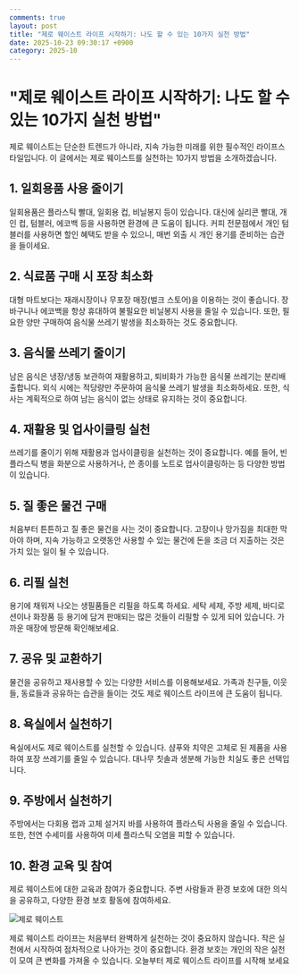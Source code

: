 ```yaml
---
comments: true
layout: post
title: "제로 웨이스트 라이프 시작하기: 나도 할 수 있는 10가지 실천 방법"
date: 2025-10-23 09:30:17 +0900
category: 2025-10
---
```


# "제로 웨이스트 라이프 시작하기: 나도 할 수 있는 10가지 실천 방법"

제로 웨이스트는 단순한 트렌드가 아니라, 지속 가능한 미래를 위한 필수적인 라이프스타일입니다. 이 글에서는 제로 웨이스트를 실천하는 10가지 방법을 소개하겠습니다.

## 1. 일회용품 사용 줄이기
일회용품은 플라스틱 빨대, 일회용 컵, 비닐봉지 등이 있습니다. 대신에 실리콘 빨대, 개인 컵, 텀블러, 에코백 등을 사용하면 환경에 큰 도움이 됩니다. 커피 전문점에서 개인 텀블러를 사용하면 할인 혜택도 받을 수 있으니, 매번 외출 시 개인 용기를 준비하는 습관을 들이세요.

## 2. 식료품 구매 시 포장 최소화
대형 마트보다는 재래시장이나 무포장 매장(벌크 스토어)을 이용하는 것이 좋습니다. 장바구니나 에코백을 항상 휴대하여 불필요한 비닐봉지 사용을 줄일 수 있습니다. 또한, 필요한 양만 구매하여 음식물 쓰레기 발생을 최소화하는 것도 중요합니다.

## 3. 음식물 쓰레기 줄이기
남은 음식은 냉장/냉동 보관하여 재활용하고, 퇴비화가 가능한 음식물 쓰레기는 분리배출합니다. 외식 시에는 적당량만 주문하여 음식물 쓰레기 발생을 최소화하세요. 또한, 식사는 계획적으로 하여 남는 음식이 없는 상태로 유지하는 것이 중요합니다.

## 4. 재활용 및 업사이클링 실천
쓰레기를 줄이기 위해 재활용과 업사이클링을 실천하는 것이 중요합니다. 예를 들어, 빈 플라스틱 병을 화분으로 사용하거나, 쓴 종이를 노트로 업사이클링하는 등 다양한 방법이 있습니다.

## 5. 질 좋은 물건 구매
처음부터 튼튼하고 질 좋은 물건을 사는 것이 중요합니다. 고장이나 망가짐을 최대한 막아야 하며, 지속 가능하고 오랫동안 사용할 수 있는 물건에 돈을 조금 더 지출하는 것은 가치 있는 일이 될 수 있습니다.

## 6. 리필 실천
용기에 채워져 나오는 생필품들은 리필을 하도록 하세요. 세탁 세제, 주방 세제, 바디로션이나 화장품 등 용기에 담겨 판매되는 많은 것들이 리필할 수 있게 되어 있습니다. 가까운 매장에 방문해 확인해보세요.

## 7. 공유 및 교환하기
물건을 공유하고 재사용할 수 있는 다양한 서비스를 이용해보세요. 가족과 친구들, 이웃들, 동료들과 공유하는 습관을 들이는 것도 제로 웨이스트 라이프에 큰 도움이 됩니다.

## 8. 욕실에서 실천하기
욕실에서도 제로 웨이스트를 실천할 수 있습니다. 샴푸와 치약은 고체로 된 제품을 사용하여 포장 쓰레기를 줄일 수 있습니다. 대나무 칫솔과 생분해 가능한 치실도 좋은 선택입니다.

## 9. 주방에서 실천하기
주방에서는 다회용 랩과 고체 설거지 바를 사용하여 플라스틱 사용을 줄일 수 있습니다. 또한, 천연 수세미를 사용하여 미세 플라스틱 오염을 피할 수 있습니다.

## 10. 환경 교육 및 참여
제로 웨이스트에 대한 교육과 참여가 중요합니다. 주변 사람들과 환경 보호에 대한 의식을 공유하고, 다양한 환경 보호 활동에 참여하세요.

![제로 웨이스트](https://images.unsplash.com/photo-1759835294896-34ddaf7cab9e?crop=entropy&cs=tinysrgb&fit=max&fm=jpg&ixid=M3w4MTk5NDN8MHwxfHJhbmRvbXx8fHx8fHx8fDE3NjExNzk0MDd8&ixlib=rb-4.1.0&q=80&w=400)

제로 웨이스트 라이프는 처음부터 완벽하게 실천하는 것이 중요하지 않습니다. 작은 실천에서 시작하여 점차적으로 나아가는 것이 중요합니다. 환경 보호는 개인의 작은 실천이 모여 큰 변화를 가져올 수 있습니다. 오늘부터 제로 웨이스트 라이프를 시작해 보세요
